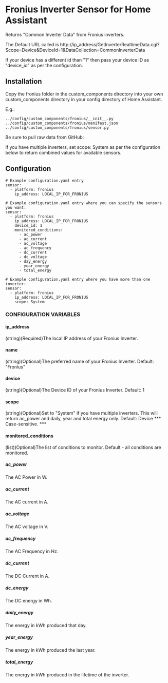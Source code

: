 # Fronius Inverter Sensor for Home Assistant

Returns "Common Inverter Data" from Fronius inverters.

The Default URL called is http://ip_address/GetInverterRealtimeData.cgi?Scope=Device&DeviceId=1&DataCollection=CommonInverterData

If your device has a different id than "1" then pass your device ID as "device_id" as per the configuration.

## Installation
Copy the fronius folder in the custom_components directory into your own custom_components directory in your config directory of Home Assistant.

E.g.:
```
../config/custom_components/fronius/__init__.py
../config/custom_components/fronius/manifest.json
../config/custom_components/fronius/sensor.py
```

Be sure to pull raw data from GitHub:

If you have multiple inverters, set scope: System as per the configuration below to return combined values for available sensors.

## Configuration
```
# Example configuration.yaml entry
sensor:
  - platform: fronius
    ip_address: LOCAL_IP_FOR_FRONIUS
```

```
# Example configuration.yaml entry where you can specify the sensors you want:
sensor:
  - platform: fronius
    ip_address: LOCAL_IP_FOR_FRONIUS
    device_id: 1
    monitored_conditions:
      - ac_power
      - ac_current
      - ac_voltage
      - ac_frequency
      - dc_current
      - dc_voltage
      - day_energy
      - year_energy
      - total_energy
```

```
# Example configuration.yaml entry where you have more than one inverter:
sensor:
  - platform: fronius
    ip_address: LOCAL_IP_FOR_FRONIUS
    scope: System
```

### CONFIGURATION VARIABLES
#### ip_address
(string)(Required)The local IP address of your Fronius Inverter.

#### name
(string)(Optional)The preferred name of your Fronius Inverter. Default: "Fronius"

#### device
(string)(Optional)The Device ID of your Fronius Inverter. Default: 1

#### scope
(string)(Optional)Set to "System" if you have multiple inverters. This will return ac_power and daily, year and total energy only.
Default: Device
*** Case-sensitive. ***

#### monitored_conditions
(list)(Optional)The list of conditions to monitor. Default - all conditions are monitored.

##### ac_power
The AC Power in W.

##### ac_current
The AC current in A.

##### ac_voltage
The AC voltage in V.

##### ac_frequency
The AC Frequency in Hz.

##### dc_current
The DC Current in A.

##### dc_energy
The DC energy in Wh.

##### daily_energy
The energy in kWh produced that day.

##### year_energy
The energy in kWh produced the last year.

##### total_energy
The energy in kWh produced in the lifetime of the inverter.

